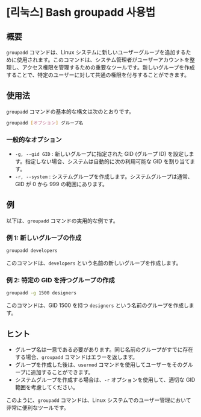 # [리눅스] Bash groupadd 사용법

## 概要
`groupadd` コマンドは、Linux システムに新しいユーザーグループを追加するために使用されます。このコマンドは、システム管理者がユーザーアカウントを整理し、アクセス権限を管理するための重要なツールです。新しいグループを作成することで、特定のユーザーに対して共通の権限を付与することができます。

## 使用法
`groupadd` コマンドの基本的な構文は次のとおりです。

```bash
groupadd [オプション] グループ名
```

### 一般的なオプション
- `-g, --gid GID` : 新しいグループに指定された GID (グループ ID) を設定します。指定しない場合、システムは自動的に次の利用可能な GID を割り当てます。
- `-r, --system` : システムグループを作成します。システムグループは通常、GID が 0 から 999 の範囲にあります。

## 例
以下は、`groupadd` コマンドの実用的な例です。

### 例 1: 新しいグループの作成
```bash
groupadd developers
```
このコマンドは、`developers` という名前の新しいグループを作成します。

### 例 2: 特定の GID を持つグループの作成
```bash
groupadd -g 1500 designers
```
このコマンドは、GID 1500 を持つ `designers` という名前のグループを作成します。

## ヒント
- グループ名は一意である必要があります。同じ名前のグループがすでに存在する場合、`groupadd` コマンドはエラーを返します。
- グループを作成した後は、`usermod` コマンドを使用してユーザーをそのグループに追加することができます。
- システムグループを作成する場合は、`-r` オプションを使用して、適切な GID 範囲を考慮してください。

このように、`groupadd` コマンドは、Linux システムでのユーザー管理において非常に便利なツールです。